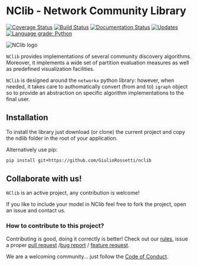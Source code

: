 # NClib - Network Community Library
[![Coverage Status](https://coveralls.io/repos/github/GiulioRossetti/nclib/badge.svg?branch=master)](https://coveralls.io/github/GiulioRossetti/nclib?branch=master)
[![Build Status](https://travis-ci.org/GiulioRossetti/nclib.svg?branch=master)](https://travis-ci.org/GiulioRossetti/nclib)
[![Documentation Status](https://readthedocs.org/projects/ncdlib/badge/?version=latest)](http://ncdlib.readthedocs.io/en/latest/?badge=latest)
[![Updates](https://pyup.io/repos/github/GiulioRossetti/nclib/shield.svg)](https://pyup.io/repos/github/GiulioRossetti/nclib/)
[![Language grade: Python](https://img.shields.io/lgtm/grade/python/g/GiulioRossetti/nclib.svg?logo=lgtm&logoWidth=18)](https://lgtm.com/projects/g/GiulioRossetti/nclib/context:python)

![NClib logo](https://github.com/GiulioRossetti/nclib/blob/master/docs/nclogo.png)

``NClib`` provides implementations of several community discovery algorithms.
Moreover, it implements a wide set of partition evaluation measures as well as predefined visualization facilities.

``NClib`` is designed around the ``networkx`` python library: however, when needed, it takes care to authomatically convert (from and to) ``igraph`` object so to provide an abstraction on specific algorithm implementations to the final user.

## Installation

To install the library just download (or clone) the current project and copy the ndlib folder in the root of your application.

Alternatively use pip:
```bash
pip install git+https://github.com/GiulioRossetti/nclib
```

## Collaborate with us!

``NClib`` is an active project, any contribution is welcome!

If you like to include your model in NClib feel free to fork the project, open an issue and contact us.

### How to contribute to this project?

Contributing is good, doing it correctly is better! Check out our [rules](https://github.com/GiulioRossetti/nclib/blob/master/.github/CONTRIBUTING.md), issue a proper [pull request](https://github.com/GiulioRossetti/nclib/blob/master/.github/PULL_REQUEST_TEMPLATE.md) /[bug report](https://github.com/GiulioRossetti/nclib/blob/master/.github/ISSUE_TEMPLATE/bug_report.md) / [feature request](https://github.com/GiulioRossetti/nclib/blob/master/.github/ISSUE_TEMPLATE/feature_request.md).

We are a welcoming community... just follow the [Code of Conduct](https://github.com/GiulioRossetti/nclib/blob/master/.github/CODE_OF_CONDUCT.md).
